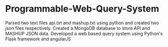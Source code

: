 # Programmable-Web-Query-System
Parsed two text files api.txt and mashup.txt using python and created two json files respectively.
Created a MongoDB database to store API and MASHUP JSON data.
Developed a web based query system using Python's Flask framework and angularJS
